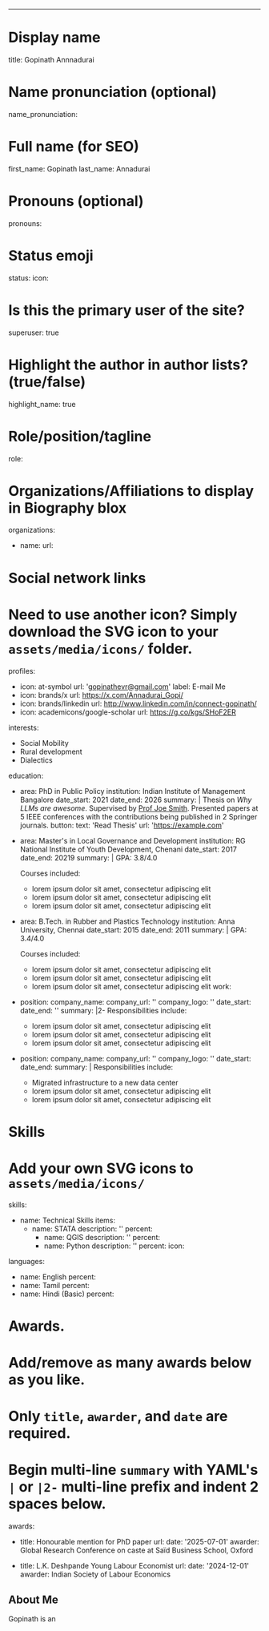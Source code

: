 ---
# Display name
title: Gopinath Annnadurai

# Name pronunciation (optional)
name_pronunciation: 

# Full name (for SEO)
first_name: Gopinath
last_name: Annadurai

# Pronouns (optional)
pronouns: 

# Status emoji
status:
  icon: 

# Is this the primary user of the site?
superuser: true

# Highlight the author in author lists? (true/false)
highlight_name: true

# Role/position/tagline
role: 

# Organizations/Affiliations to display in Biography blox
organizations:
  - name: 
    url: 

# Social network links
# Need to use another icon? Simply download the SVG icon to your `assets/media/icons/` folder.
profiles:
  - icon: at-symbol
    url: 'gopinathevr@gmail.com'
    label: E-mail Me
  - icon: brands/x
    url: https://x.com/Annadurai_Gopi/
  - icon: brands/linkedin
    url: http://www.linkedin.com/in/connect-gopinath/
  - icon: academicons/google-scholar
    url: https://g.co/kgs/SHoF2ER

interests:
  - Social Mobility
  - Rural development
  - Dialectics

education:
  - area: PhD in Public Policy
    institution: Indian Institute of Management Bangalore
    date_start: 2021
    date_end: 2026
    summary: |
      Thesis on _Why LLMs are awesome_. Supervised by [Prof Joe Smith](https://example.com). Presented papers at 5 IEEE conferences with the contributions being published in 2 Springer journals.
    button:
      text: 'Read Thesis'
      url: 'https://example.com'
  - area: Master's in Local Governance and Development
    institution: RG National Institute of Youth Development, Chenani
    date_start: 2017
    date_end: 20219
    summary: |
      GPA: 3.8/4.0

      Courses included:
      - lorem ipsum dolor sit amet, consectetur adipiscing elit
      - lorem ipsum dolor sit amet, consectetur adipiscing elit
      - lorem ipsum dolor sit amet, consectetur adipiscing elit
  - area: B.Tech. in  Rubber and Plastics Technology
    institution: Anna University, Chennai
    date_start: 2015
    date_end: 2011
    summary: |
      GPA: 3.4/4.0
      
      Courses included:
      - lorem ipsum dolor sit amet, consectetur adipiscing elit
      - lorem ipsum dolor sit amet, consectetur adipiscing elit
      - lorem ipsum dolor sit amet, consectetur adipiscing elit
work:
  - position: 
    company_name: 
    company_url: ''
    company_logo: ''
    date_start: 
    date_end: ''
    summary: |2-
      Responsibilities include:
      - lorem ipsum dolor sit amet, consectetur adipiscing elit
      - lorem ipsum dolor sit amet, consectetur adipiscing elit
      - lorem ipsum dolor sit amet, consectetur adipiscing elit
  - position: 
    company_name:
    company_url: ''
    company_logo: ''
    date_start: 
    date_end: 
    summary: |
      Responsibilities include:
      - Migrated infrastructure to a new data center
      - lorem ipsum dolor sit amet, consectetur adipiscing elit
      - lorem ipsum dolor sit amet, consectetur adipiscing elit

# Skills
# Add your own SVG icons to `assets/media/icons/`
skills:
  - name: Technical Skills
    items:
    - name: STATA
        description: ''
        percent:
      - name: QGIS
        description: ''
        percent:
      - name: Python
        description: ''
        percent: 
        icon: 
      

languages:
  - name: English
    percent: 
  - name: Tamil
    percent: 
  - name: Hindi (Basic)
    percent: 

# Awards.
#   Add/remove as many awards below as you like.
#   Only `title`, `awarder`, and `date` are required.
#   Begin multi-line `summary` with YAML's `|` or `|2-` multi-line prefix and indent 2 spaces below.
awards:
  - title: Honourable mention for PhD paper
    url: 
    date: '2025-07-01'
    awarder: Global Research Conference on caste at Saïd Business School, Oxford
    
  - title: L.K. Deshpande Young Labour Economist
    url: 
    date: '2024-12-01'
    awarder: Indian Society of Labour Economics
 

 

## About Me

Gopinath is an
